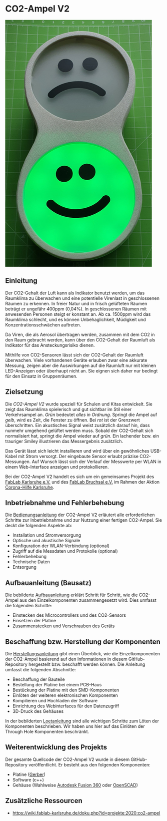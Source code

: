 # CO2-Ampel V2
![CO2-Ampel][co2ampel]

## Einleitung
Der CO2-Gehalt der Luft kann als Indikator benutzt werden, um das Raumklima zu überwachen und eine potentielle Virenlast in geschlossenen Räumen zu erkennen. In freier Natur und in frisch gelüfteten Räumen beträgt er ungefähr 400ppm (0,04%). In geschlossenen Räumen mit anwesenden Personen steigt er konstant an. Ab ca. 1500ppm wird das Raumklima schlecht, und es können Unbehaglichkeit, Müdigkeit und Konzentrationsschwächen auftreten. 

Da Viren, die als Aerosol übertragen werden, zusammen mit dem CO2 in den Raum gebracht werden, kann über den CO2-Gehalt der Raumluft als Indikator für das Ansteckungsrisiko dienen.

Mithilfe von CO2-Sensoren lässt sich der CO2-Gehalt der Raumluft überwachen. Viele vorhandenen Geräte erlauben zwar eine akkurate Messung, zeigen aber die Auswirkungen auf die Raumluft nur mit kleinen LED-Anzeigen oder überhaupt nicht an. Sie eignen sich daher nur bedingt für den Einsatz in Gruppenräumen.

## Zielsetzung
Die *CO2-Ampel V2* wurde speziell für Schulen und Kitas entwickelt. Sie zeigt das Raumklima spielerisch und gut sichtbar im Stil einer Verkehrsampel an. *Grün* bedeutet *alles in Ordnung*. Springt die Ampel auf *gelb*, wird es Zeit, die Fenster zu öffnen. Bei *rot* ist der Grenzwert überschritten. Ein akustisches Signal weist zusätzlich darauf hin, dass nunmehr umgehend gelüftet werden muss. Sobald der CO2-Gehalt sich normalisiert hat, springt die Ampel wieder auf *grün*. Ein lachender bzw. ein trauriger Smiley illustrieren das Messergebnis zusätzlich.

Das Gerät lässt sich leicht installieren und wird über ein gewöhnliches USB-Kabel mit Strom versorgt. Der eingebaute Sensor erlaubt präzise CO2-Messungen. Auf Wunsch lässt sich der Verlauf der Messwerte per WLAN in einem Web-Interface anzeigen und protokollieren.

Bei der CO2-Ampel V2 handelt es sich um ein gemeinsames Projekt des [FabLab Karlsruhe e.V.](https://fablab-karlsruhe.de) und des [FabLab Bruchsal e.V.](http://fablab-bruchsal.de) im Rahmen der Aktion [Corona-Hilfe Karlsruhe](https://coronahilfe-karlsruhe.de).

## Inbetriebnahme und Fehlerbehebung
Die [Bedienungsanleitung](Documentation/Deutsch/Bedienungsanleitung.md) der CO2-Ampel V2 erläutert alle erforderlichen Schritte zur Inbetriebnahme und zur Nutzung einer fertigen CO2-Ampel. Sie deckt die folgenden Aspekte ab:

* Installation und Stromversorgung
* Optische und akustische Signale
* Konfiguration der WLAN-Verbindung (optional)
* Zugriff auf die Messdaten und Protokolle (optional)
* Fehlerbehebung
* Technische Daten
* Entsorgung

## Aufbauanleitung (Bausatz)
Die bebilderte [Aufbauanleitung](Documentation/Deutsch/Aufbauanleitung.md) erklärt Schritt für Schritt, wie die CO2-Ampel aus den Einzelkomponenten zusammengesetzt wird. Dies umfasst die folgenden Schritte:

* Einstecken des Microcontrollers und des CO2-Sensors
* Einsetzen der Platine
* Zusammenstecken und Verschrauben des Geräts

## Beschaffung bzw. Herstellung der Komponenten
Die [Herstellungsanleitung](Documentation/Deutsch/Herstellungsanleitung.md) gibt einen Überblick, wie die Einzelkomponenten der CO2-Ampel basierend auf den Informationen in diesem GitHub-Repository hergestellt bzw. beschafft werden können. Die Anleitung umfasst die folgenden Abschnitte:

* Beschaffung der Bauteile
* Bestellung der Platine bei einem PCB-Haus
* Bestückung der Platine mit den SMD-Komponenten
* Einlöten der weiteren elektronischen Komponenten
* Kompilieren und Hochladen der Software
* Einrichtung des Webinterfaces für den Datenzugriff
* 3D-Druck des Gehäuses

In der bebilderten [Loetanleitung](Documentation/Deutsch/Loetanleitung) sind alle wichtigen Schritte zum Löten der Komponenten beschrieben. Wir haben uns hier auf das Einlöten der Through Hole Komponenten beschränkt.

## Weiterentwicklung des Projekts
Der gesamte Quellcode der CO2-Ampel V2 wurde in diesem  GitHub-Repository veröffentlicht. Er besteht aus den folgenden Komponenten:

* Platine ([Gerber](https://de.wikipedia.org/wiki/Gerber-Format))
* Software (c++)
* Gehäuse (Wahlweise [Autodesk Fusion 360](https://www.autodesk.de/products/fusion-360/overview) oder [OpenSCAD](https://www.openscad.org))

## Zusätzliche Ressourcen
  * https://wiki.fablab-karlsruhe.de/doku.php?id=projekte:2020:co2-ampel

[co2ampel]: images/co2ampel.jpg "CO2-Ampel"
